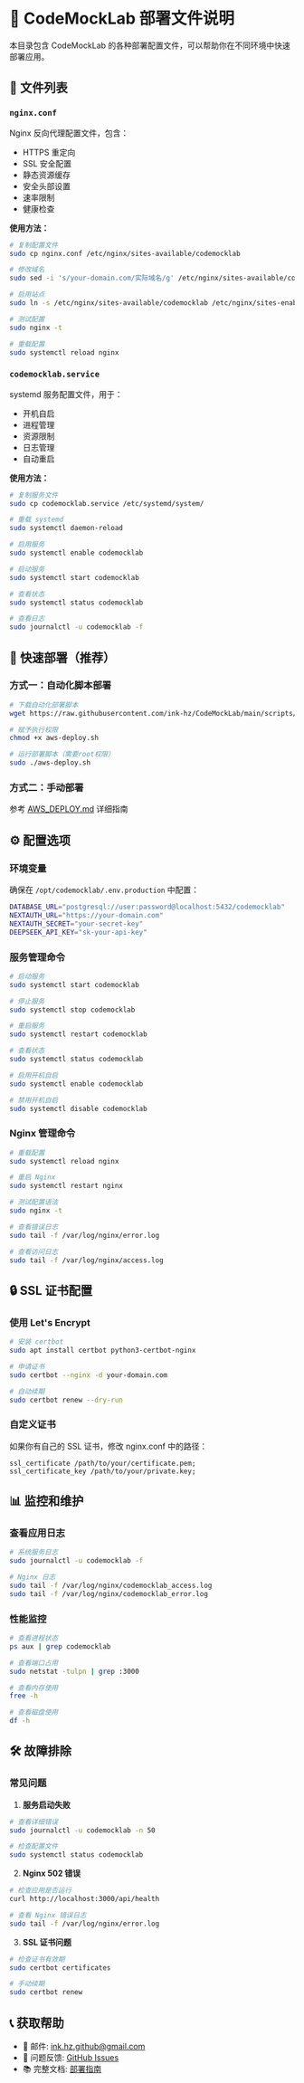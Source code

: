 # 🚀 CodeMockLab 部署文件说明

本目录包含 CodeMockLab 的各种部署配置文件，可以帮助你在不同环境中快速部署应用。

## 📁 文件列表

### `nginx.conf`
Nginx 反向代理配置文件，包含：
- HTTPS 重定向
- SSL 安全配置
- 静态资源缓存
- 安全头部设置
- 速率限制
- 健康检查

**使用方法：**
```bash
# 复制配置文件
sudo cp nginx.conf /etc/nginx/sites-available/codemocklab

# 修改域名
sudo sed -i 's/your-domain.com/实际域名/g' /etc/nginx/sites-available/codemocklab

# 启用站点
sudo ln -s /etc/nginx/sites-available/codemocklab /etc/nginx/sites-enabled/

# 测试配置
sudo nginx -t

# 重载配置
sudo systemctl reload nginx
```

### `codemocklab.service`
systemd 服务配置文件，用于：
- 开机自启
- 进程管理
- 资源限制
- 日志管理
- 自动重启

**使用方法：**
```bash
# 复制服务文件
sudo cp codemocklab.service /etc/systemd/system/

# 重载 systemd
sudo systemctl daemon-reload

# 启用服务
sudo systemctl enable codemocklab

# 启动服务
sudo systemctl start codemocklab

# 查看状态
sudo systemctl status codemocklab

# 查看日志
sudo journalctl -u codemocklab -f
```

## 🔧 快速部署（推荐）

### 方式一：自动化脚本部署
```bash
# 下载自动化部署脚本
wget https://raw.githubusercontent.com/ink-hz/CodeMockLab/main/scripts/aws-deploy.sh

# 赋予执行权限
chmod +x aws-deploy.sh

# 运行部署脚本（需要root权限）
sudo ./aws-deploy.sh
```

### 方式二：手动部署
参考 [AWS_DEPLOY.md](../AWS_DEPLOY.md) 详细指南

## ⚙️ 配置选项

### 环境变量
确保在 `/opt/codemocklab/.env.production` 中配置：
```bash
DATABASE_URL="postgresql://user:password@localhost:5432/codemocklab"
NEXTAUTH_URL="https://your-domain.com"
NEXTAUTH_SECRET="your-secret-key"
DEEPSEEK_API_KEY="sk-your-api-key"
```

### 服务管理命令
```bash
# 启动服务
sudo systemctl start codemocklab

# 停止服务
sudo systemctl stop codemocklab

# 重启服务
sudo systemctl restart codemocklab

# 查看状态
sudo systemctl status codemocklab

# 启用开机自启
sudo systemctl enable codemocklab

# 禁用开机自启
sudo systemctl disable codemocklab
```

### Nginx 管理命令
```bash
# 重载配置
sudo systemctl reload nginx

# 重启 Nginx
sudo systemctl restart nginx

# 测试配置语法
sudo nginx -t

# 查看错误日志
sudo tail -f /var/log/nginx/error.log

# 查看访问日志
sudo tail -f /var/log/nginx/access.log
```

## 🔒 SSL 证书配置

### 使用 Let's Encrypt
```bash
# 安装 certbot
sudo apt install certbot python3-certbot-nginx

# 申请证书
sudo certbot --nginx -d your-domain.com

# 自动续期
sudo certbot renew --dry-run
```

### 自定义证书
如果你有自己的 SSL 证书，修改 nginx.conf 中的路径：
```nginx
ssl_certificate /path/to/your/certificate.pem;
ssl_certificate_key /path/to/your/private.key;
```

## 📊 监控和维护

### 查看应用日志
```bash
# 系统服务日志
sudo journalctl -u codemocklab -f

# Nginx 日志
sudo tail -f /var/log/nginx/codemocklab_access.log
sudo tail -f /var/log/nginx/codemocklab_error.log
```

### 性能监控
```bash
# 查看进程状态
ps aux | grep codemocklab

# 查看端口占用
sudo netstat -tulpn | grep :3000

# 查看内存使用
free -h

# 查看磁盘使用
df -h
```

## 🛠️ 故障排除

### 常见问题

1. **服务启动失败**
```bash
# 查看详细错误
sudo journalctl -u codemocklab -n 50

# 检查配置文件
sudo systemctl status codemocklab
```

2. **Nginx 502 错误**
```bash
# 检查应用是否运行
curl http://localhost:3000/api/health

# 查看 Nginx 错误日志
sudo tail -f /var/log/nginx/error.log
```

3. **SSL 证书问题**
```bash
# 检查证书有效期
sudo certbot certificates

# 手动续期
sudo certbot renew
```

## 📞 获取帮助

- 📧 邮件: ink.hz.github@gmail.com
- 🐛 问题反馈: [GitHub Issues](https://github.com/ink-hz/CodeMockLab/issues)
- 📚 完整文档: [部署指南](../ALIYUN_DEPLOY.md)